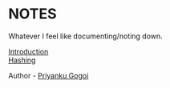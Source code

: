 # NOTES
Whatever I feel like documenting/noting down.

[Introduction](./introduction.md) <br />
[Hashing](./hashing.md)

Author - [Priyanku Gogoi](https://github.com/ppriyankuu/)